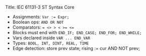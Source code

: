 Title: IEC 61131-3 ST Syntax Core

- Assignments: `Var := Expr;`
- Boolean ops: `AND OR NOT`
- Comparators: `= <> > < >= <=`
- Blocks must end with `END_IF; END_CASE; END_FOR; END_WHILE;`
- Vars declared inside `VAR ... END_VAR`
- Types: `BOOL, INT, DINT, REAL, TIME`
- Edge detection: store prev state; rising := cur AND NOT prev;
